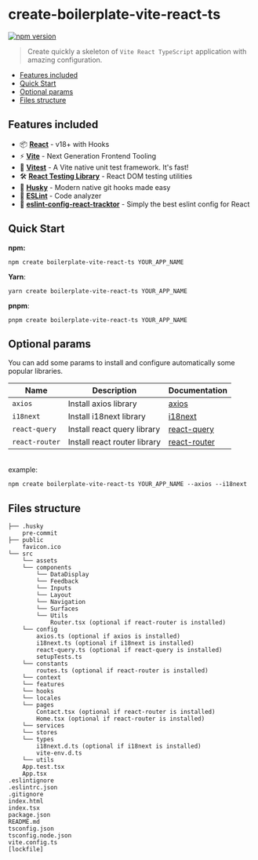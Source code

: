 # create-boilerplate-vite-react-ts

[![npm version](https://badge.fury.io/js/create-boilerplate-vite-react-ts.svg)](https://badge.fury.io/js/create-boilerplate-vite-react-ts)

> Create quickly a skeleton of `Vite React TypeScript`
application with amazing configuration.

- [Features included](#Features-included)
- [Quick Start](#Quick-Start)
- [Optional params](#Optional-params)
- [Files structure](#Files-structure)

## Features included

- 📦 **[React](https://fr.reactjs.org)** - v18+ with Hooks
- ⚡️ **[Vite](https://vitejs.dev)** - Next Generation Frontend Tooling
- 🚀 **[Vitest](https://vitest.dev)** - A Vite native unit test framework. It's fast!
- 🛠️ **[React Testing Library](https://testing-library.com/docs/react-testing-library/intro)** - React DOM testing
  utilities
- 🐶 **[Husky](https://typicode.github.io/husky)** - Modern native git hooks made easy
- 📐 **[ESLint](https://eslint.org)** - Code analyzer
- 🚜 **[eslint-config-react-tracktor](https://www.npmjs.com/package/eslint-config-react-tracktor)** - Simply the best eslint config for React

## Quick Start

**npm:**
```console
npm create boilerplate-vite-react-ts YOUR_APP_NAME
```
**Yarn**:
```console
yarn create boilerplate-vite-react-ts YOUR_APP_NAME
```
**pnpm**:
```console
pnpm create boilerplate-vite-react-ts YOUR_APP_NAME
```

## Optional params

You can add some params to install and configure automatically
some popular libraries.

| Name           | Description                  | Documentation                                   |
|----------------|------------------------------|-------------------------------------------------|
| `axios`        | Install axios library        | [axios](https://axios-http.com/fr/docs/intro)   |
| `i18next`      | Install i18next library      | [i18next](https://www.i18next.com)              |
| `react-query`  | Install react query library  | [react-query](https://react-query.tanstack.com) |
| `react-router` | Install react router library | [react-router](https://reactrouter.com)         |
<br>
example:

```console
npm create boilerplate-vite-react-ts YOUR_APP_NAME --axios --i18next
```

## Files structure

```
├── .husky
    pre-commit
├── public
    favicon.ico
└── src
    └── assets
    └── components
        └── DataDisplay
        └── Feedback
        └── Inputs
        └── Layout
        └── Navigation
        └── Surfaces
        └── Utils
            Router.tsx (optional if react-router is installed)
    └── config
        axios.ts (optional if axios is installed)
        i18next.ts (optional if i18next is installed)
        react-query.ts (optional if react-query is installed)
        setupTests.ts
    └── constants
        routes.ts (optional if react-router is installed)
    └── context
    └── features
    └── hooks
    └── locales
    └── pages
        Contact.tsx (optional if react-router is installed)
        Home.tsx (optional if react-router is installed)
    └── services
    └── stores
    └── types
        i18next.d.ts (optional if i18next is installed)
        vite-env.d.ts
    └── utils
    App.test.tsx
    App.tsx
.eslintignore
.eslintrc.json
.gitignore
index.html
index.tsx
package.json
README.md
tsconfig.json
tsconfig.node.json
vite.config.ts
[lockfile]
```
